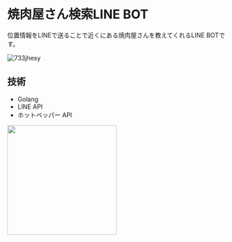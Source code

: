 # 焼肉屋さん検索LINE BOT

位置情報をLINEで送ることで近くにある焼肉屋さんを教えてくれるLINE BOTです。

![733jhesy](https://user-images.githubusercontent.com/74908945/130356086-6b055a7b-b7cd-4071-8ac9-2082970a2a21.png)

## 技術

- Golang
- LINE API
- ホットペッパー API

<img src="https://user-images.githubusercontent.com/74908945/130352718-75b863a7-e4d5-45c9-a926-968ce2e41505.png" width="250px">
